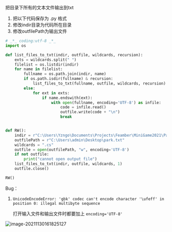 把目录下所有的文本文件输出到txt



1. 把以下代码保存为 .py 格式
2. 修改indir目录为代码所在目录
3. 修改outfilePath为输出文件

```python
# _*_ coding:utf-8 _*_
import os

def list_files_to_txt(indir, outfile, wildcards, recursion):
    exts = wildcards.split(" ")
    filelist = os.listdir(indir)
    for name in filelist:
        fullname = os.path.join(indir, name)
        if os.path.isdir(fullname) & recursion:
            list_files_to_txt(fullname, outfile, wildcards, recursion)
        else:
            for ext in exts:
                if name.endswith(ext):
                    with open(fullname, encoding='UTF-8') as infile:
                        code = infile.read()
                        outfile.write(code + "\n")
                        break


def RW():
    indir = r"C:\Users\Yzngo\Documents\Projects\Feamber\MiniGame2021\Park\Park\Assets\Park Master\Game\Scripts"
    outfilePath = r"C:\Users\admin\Desktop\park.txt"
    wildcards = ".cs"
    outfile = open(outfilePath, "w", encoding='UTF-8')
    if not outfile:
        print("cannot open output file")
    list_files_to_txt(indir, outfile, wildcards, 1)
    outfile.close()

RW()

```



Bug：

1. `UnicodeEncodeError: 'gbk' codec can't encode character '\ufeff' in position 0: illegal multibyte sequence`

    打开输入文件和输出文件时都要加上 `encoding='UTF-8'`

![image-20211130161825127](C:\Users\xian\AppData\Roaming\Typora\typora-user-images\image-20211130161825127.png)

